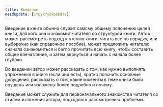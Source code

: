 ```yaml
---
title: Введение
needupdate: [Структурировать]
---
```


Введение в книге обычно служит самому общему пояснению целей книги,
для кого она и знакомит читателя со структурой книги.  Автор может
рассмотреть подход к чтению книги: читать все по порядку, или
выборочно (как справочное пособие), может предложить читателю сначала
ознакомиться и бегло прочитать всю книгу, чтобы составить общее
впечатление, и затем вернуться и начать с начала более глубоко.

Во введении автор может рассказать о том, как нужно выполнять
упражнения в книге (если они есть), кратко пояснить основные
допущения, рассказать о том, какие моменты в теме книги были опущены
или изложены более подробно и почему.

Введение может служить для первоначального знакомства читателя со
стилем изложения автора, подходом к рассмотрению проблемы.
